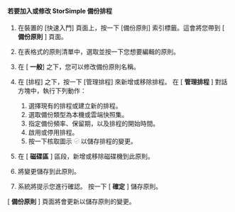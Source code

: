 
<!--author=SharS last changed: 9/15/15-->

#### <a name="to-add-or-modify-a-storsimple-backup-schedule"></a>若要加入或修改 StorSimple 備份排程
1. 在裝置的 [快速入門] 頁面上，按一下 [備份原則] 索引標籤。這會將您帶到 [ **備份原則** ] 頁面。
2. 在表格式的原則清單中，選取並按一下您想要編輯的原則。
3. 在 [ **一般**] 之下，您可以修改備份原則名稱。
4. 在 [排程] 之下，按一下 [管理排程] 來新增或移除排程。 在 [ **管理排程** ] 對話方塊中，執行下列動作：
   
   1. 選擇現有的排程或建立新的排程。
   2. 選取備份類型為本機或雲端快照集。
   3. 指定備份頻率、保留期，以及排程的開始時間。
   4. 啟用或停用排程。
   5. 按一下核取圖示  ![核取圖示](./media/storsimple-add-modify-backup-schedule/HCS_CheckIcon-include.png) 以儲存排程的變更。
5. 在 [ **磁碟區** ] 區段，新增或移除磁碟機到此原則。
6. 將變更儲存到此原則。
7. 系統將提示您進行確認。 按一下 [ **確定** ] 儲存原則。

[ **備份原則** ] 頁面將會更新以儲存原則的變更。

